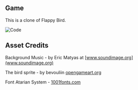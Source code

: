 ## Game

This is a clone of Flappy Bird.

![Code](https://img.shields.io/badge/difficulty-intermediate-green.svg)

## Asset Credits

Background Music - by Eric Matyas at [www.soundimage.org](www.soundimage.org)

The bird sprite - by bevouliin [opengameart.org](http://opengameart.org/content/bevouliin-free-bee-flappy-bird-sprite-sheets)

Font Atarian System - [1001fonts.com](http://www.1001fonts.com/sf-atarian-system-font.html)